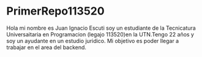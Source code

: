 # PrimerRepo113520
Hola mi nombre es Juan Ignacio Escuti soy un estudiante de la Tecnicatura Universaitaria en Programacion (legajo 113520)en la UTN.Tengo 22 años y soy un ayudante en un estudio juridico. Mi objetivo es poder llegar a trabajar en el area del backend.

